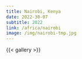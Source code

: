 ```yaml
---
title: Nairobi, Kenya
date: 2022-30-07
subtitle: 2022
link: /africa/nairobi
image: /img/nairobi-tmp.jpg
---
```

{{< gallery >}} 
